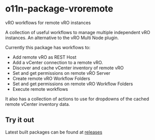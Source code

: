 # o11n-package-vroremote
vRO workflows for remote vRO instances

A collection of useful workflows to manage multiple independent vRO instances.  An alternative to the vRO Multi Node plugin.


Currently this package has workflows to:
* Add remote vRO as REST Host
* Add a vCenter connection to a remote vRO.
* Discover and cache vCenter inventory of remote vRO
* Set and get permissions on remote vRO Server
* Create remote vRO Workflow Folders
* Set and get permissions on remote vRO Workflow Folders
* Execute remote workflows


It also has a collection of actions to use for dropdowns of the cached remote vCenter inventory data.

## Try it out
Latest built packages can be found at [releases](https://github.com/dlinsley/o11n-package-vroremote/releases)
